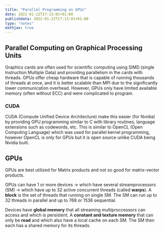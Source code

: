 ```yaml
---
title: "Parallel Programming on GPUs"
date: 2022-01-22T17:13:01+01:00
publishdata: 2022-01-22T17:13:01+01:00
type: "notes"
mathjax: true
---
```


## Parallel Computing on Graphical Processing Units

Graphics cards are often used for scientific computing using SIMD (single Instruction Multiple Data) and providing parallelism in the cards with threads. GPUs offer cheap hardware that is capable of running thousands of threads at once, and it is better scalable than MPI due to the significantly lower communication overhead. However, GPUs only have limited available memory (often without ECC) and were complicated to program.

### CUDA

CUDA (Compute Unified Device Architecture) make this easier (for Nvidia) by providing GPU programming similar to C with library routines, language extensions such as codewords, etc.
This is similar to OpenCL (Open Computing Language) which was used for parallel kernel programming, however OpenCL is only for GPUs but it is open source unlike CUDA being Nvidia built. 

## GPUs

GPUs are best utilized for Matrix products and not so good for matrix-vector products.

GPUs can have 1 or more devices -> which have several streamprocessors (SM) -> which have up to 32 active concurrent threads (called __warps__). A __block__ is the set of threads that running on single SM. The SM can run up to 32 threads in parallel and up to 768 or 1536 sequential.

Devices have __global memory__ that all streaming multiproccessors can access and which is persistent. A __constant and texture memory__ that can only be __read__ and which also have a local cache on each SM. The SM then each has a shared memory for its threads.
